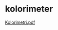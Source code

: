 # kolorimeter

[Kolorimetri.pdf](https://github.com/DenEkteTruls/kolorimeter/files/6564470/Kolorimetri.pdf)
